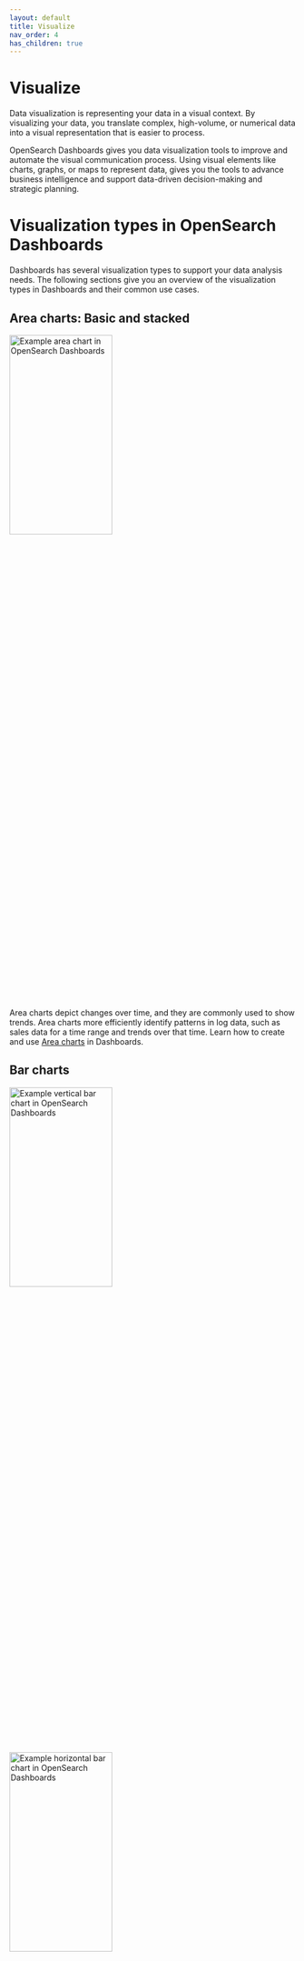```yaml
---
layout: default
title: Visualize
nav_order: 4
has_children: true
---
```


# Visualize

Data visualization is representing your data in a visual context. By visualizing your data, you translate complex, high-volume, or numerical data into a visual representation that is easier to process.

OpenSearch Dashboards gives you data visualization tools to improve and automate the visual communication process. Using visual elements like charts, graphs, or maps to represent data, gives you the tools to advance business intelligence and support data-driven decision-making and strategic planning.

# Visualization types in OpenSearch Dashboards

Dashboards has several visualization types to support your data analysis needs. The following sections give you an overview of the visualization types in Dashboards and their common use cases.

## Area charts:  Basic and stacked

 <img src="{{site.url}}{{site.baseurl}}/images/area-chart-1.png" alt="Example area chart in OpenSearch Dashboards" width="60%" height="30%">

Area charts depict changes over time, and they are commonly used to show trends. Area charts more efficiently identify patterns in log data, such as sales data for a time range and trends over that time. Learn how to create and use [Area charts]({{site.url}}{{site.baseurl}}/dashboards/visualize/area-charts) in Dashboards.

## Bar charts

<img src="{{site.url}}{{site.baseurl}}/images/bar-chart-1.png" alt="Example vertical bar chart in OpenSearch Dashboards" width="60%" height="30%">

<img src="{{site.url}}{{site.baseurl}}/images/bar-horizontal-1.png" alt="Example horizontal bar chart in OpenSearch Dashboards" width="60%" height="30%">

Bar charts, vertical or horizontal, compare categorical data and demonstrate changes of a variable over a period of time. Learn how to create and use [Bar charts]({{site.url}}{{site.baseurl}}/dashboards/visualize/bar-charts) in Dashboards.

## Data tables

<img src="{{site.url}}{{site.baseurl}}/images/data-table-1.png" alt="Example data table in OpenSearch Dashboards" width="75%" height="35%">

Data tables, or tables, show your raw data in tabular form. Learn how to create and use [Data tables]({{site.url}}{{site.baseurl}}/dashboards/visualize/tables) in Dashboards.

## Gantt chart

<img src="{{site.url}}{{site.baseurl}}/images/gantt-chart.png" alt="Example Gantt chart in OpenSearch Dashboards" width="75%" height="35%">

Gantt charts show the start, end, and duration of unique events in a sequence. Gantt charts are useful in trace analytics, telemetry, and anomaly detection use cases, where you want to understand interactions and dependencies between various events in a schedule. Learn how to create and use [Gantt charts]({{site.url}}{{site.baseurl}}/dashboards/visualize/gantt/) in Dashboards.

## Gauge charts

<img src="{{site.url}}{{site.baseurl}}/images/gauge-chart-1.png" alt="Example gauge chart in OpenSearch Dashboards" width="60%" height="30%">

A gauge chart displays how much there is of the thing you are measuring. In a gauge chart, this measurement can exist alone or in relation to another measurement, such as comparing actual sales to the sales goal. Learn how to create and use [Gauge charts]({{site.url}}{{site.baseurl}}/dashboards/visualize/gauge) in Dashboards.

## Heat maps

<img src="{{site.url}}{{site.baseurl}}/images/heatmap-1.png" alt="Example heat map in OpenSearch Dashboards" width="60%" height="30%">

A heat map is a view of a histogram (a graphical representation of the distribution of numerical data) over time. Instead of using bar height as a representation of frequency, as with a histogram, heat maps use cells, coloring a cell proportional to the number of values. Learn how to create and use [Heat maps]({{site.url}}{{site.baseurl}}/dashboards/visualize/heat-maps) in Dashboards.
## Line graphs

<img src="{{site.url}}{{site.baseurl}}/images/line-graph-1.png" alt="Example line graph in OpenSearch Dashboards" width="60%" height="30%">

Line charts compare changes in measure values over period of time, such as gross sales by month or gross sales and net sales by month. Learn how to create and use [Line charts]({{site.url}}{{site.baseurl}}/dashboards/visualize/line-charts) in Dashboards.

## Metric charts

<img src="{{site.url}}{{site.baseurl}}/images/metric-chart-1.png" alt="Example metric chart in OpenSearch Dashboards" width="60%" height="30%">

Metric charts show a numerical value, such as a key performance indicator (KPI), to visualize a comparison between a key value and its target value. Metric charts display a value comparison, the two values being compared, and a progress bar. Learn how to create and use [Metric charts]({{site.url}}{{site.baseurl}}/dashboards/visualize/metric-charts) in Dashboards.

## Maps
### Coordinate maps

<img src="{{site.url}}{{site.baseurl}}/images/map-1.png" alt="Example map in OpenSearch Dashboards" width="60%" height="30%">

Coordinate maps show location-based data on a map. Use coordinate maps to visualize GPS data (latitude and longitude coordinates) on a map.Learn how to create and use [Coordinate maps]({{site.url}}{{site.baseurl}}/dashboards/visualize/coordinate-maps) in Dashboards.

For information about OpenSearch-supported coordinate field types, see [Geographic field types]({{site.url}}{{site.baseurl}}/opensearch/supported-field-types/geo-shape/) and [Cartesian field types]({{site.url}}{{site.baseurl}}/opensearch/supported-field-types/xy/). 

### Region maps

Region maps show patterns and trends across geographic locations. A region map is one of the basemaps in Dashboards. Learn how to create and use [Region maps]({{site.url}}{{site.baseurl}}/dashboards/visualize/geojson-regionmaps/) in Dashboards. 

## Pie charts

<img src="{{site.url}}{{site.baseurl}}/images/pie-chart-1.png" alt="Example pie chart in OpenSearch Dashboards" width="60%" height="30%">

Pie charts compare values for items in a dimension, such as  a percentage of a total amount. Learn how to create and use [Pie charts]({{site.url}}{{site.baseurl}}/dashboards/visualize/pie-charts/) in Dashboards.

## TSVB

<img src="{{site.url}}{{site.baseurl}}/images/TSVB-1.png" alt="Example TSVB in OpenSearch Dashboards" width="60%" height="30%">

Time-series visual builder provides a detailed time series visualization. For example, you can use TSVB to show data over time, such as flights by status over time or flight delays by delay type over time. Learn how to create and use [TSVB]({{site.url}}{{site.baseurl}}/dashboards/visualize/TSVB/) in Dashboards. 

## Tag cloud

<img src="{{site.url}}{{site.baseurl}}/images/word-cloud-1.png" alt="Example Tag cloud in OpenSearch Dashboards" width="60%" height="30%">

Tag (or word) clouds are a way to display how often a word is used in relation to other words in a dataset. The best use for this type of visual is to show word or phrase frequency. Learn how to create and use [Tag clouds]({{site.url}}{{site.baseurl}}/dashboards/visualize/tag-clouds/) in Dashboards.

## Timeline

<img src="{{site.url}}{{site.baseurl}}/images/timeline-1.png" alt="Example Timeline in OpenSearch Dashboards" width="60%" height="30%">

Timelines  show the occurrence of events in chronological order, allowing  you to see when things occur and how they change over time. Learn how to create and use [Timelines]({{site.url}}{{site.baseurl}}/dashboards/visualize/timeline/) in Dashboards.

## VisBuilder

<img src="{{site.url}}{{site.baseurl}}/images/drag-drop-generated-viz.png" alt="Example Timeline in OpenSearch Dashboards" width="60%" height="30%">

VisBuilder is used to create data visualizations with a drag-and-drop gesture. It gives you an immediate view of your data without the need to preselect the visualization output. Learn how to create and use [VisBuilder]({{site.url}}{{site.baseurl}}/dashboards/visbuilder/) in Dashboards.

## Vega

<img src="{{site.url}}{{site.baseurl}}/images/vega-1.png" alt="Example Vega visualization with JSON specification in OpenSearch Dashboards" width="60%" height="30%">

[Vega](https://vega.github.io/vega/) and [Vega-Lite](https://vega.github.io/vega-lite/) are open-source, declarative language visualization grammars for creating, sharing, and saving interactive data visualizations. Vega visualizations in OpenSearch gives you flexibility to visualize multidimensional data using a layered approach to build and manipulate visualizations in a structured manner.